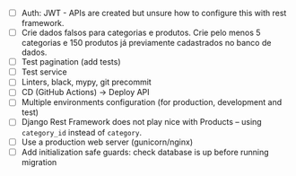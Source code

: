 - [ ] Auth: JWT - APIs are created but unsure how to configure this with rest framework.
- [ ] Crie dados falsos para categorias e produtos. Crie pelo menos 5 categorias e 150 produtos já previamente cadastrados no banco de dados.
- [ ] Test pagination (add tests)
- [ ] Test service
- [ ] Linters, black, mypy, git precommit
- [ ] CD (GitHub Actions) -> Deploy API
- [ ] Multiple environments configuration (for production, development and test)
- [ ] Django Rest Framework does not play nice with Products – using `category_id` instead of `category`.
- [ ] Use a production web server (gunicorn/nginx)
- [ ] Add initialization safe guards: check database is up before running migration
